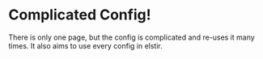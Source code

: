 # Complicated Config!

There is only one page, but the config is complicated and re-uses it many
times. It also aims to use every config in elstir.
